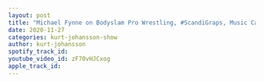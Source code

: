 ```yaml
---
layout: post
title: "Michael Fynne on Bodyslam Pro Wrestling, #ScandiGraps, Music Career, NXT UK, HIs Future & More"
date: 2020-11-27
categories: kurt-johansson-show
author: kurt-johansson
spotify_track_id: 
youtube_video_id: zF70vHJCxog
apple_track_id: 
---
```

